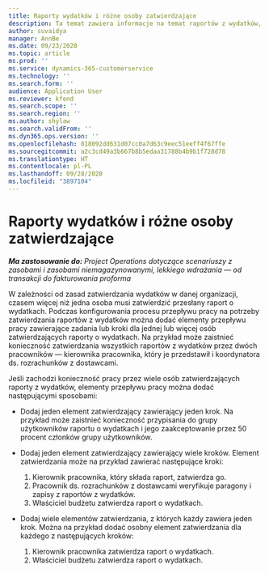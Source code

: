 ```yaml
---
title: Raporty wydatków i różne osoby zatwierdzające
description: Ta temat zawiera informacje na temat raportów z wydatków, które wymagają zatwierdzenia przez więcej niż jedną osobę.
author: suvaidya
manager: AnnBe
ms.date: 09/23/2020
ms.topic: article
ms.prod: ''
ms.service: dynamics-365-customerservice
ms.technology: ''
ms.search.form: ''
audience: Application User
ms.reviewer: kfend
ms.search.scope: ''
ms.search.region: ''
ms.author: shylaw
ms.search.validFrom: ''
ms.dyn365.ops.version: ''
ms.openlocfilehash: 818092dd631d07cc0a7d63c9eec51eeff4f67ffe
ms.sourcegitcommit: a2c3cd49a3b667b8b5edaa31788b4b9b1f728d78
ms.translationtype: HT
ms.contentlocale: pl-PL
ms.lasthandoff: 09/28/2020
ms.locfileid: "3897104"
---
```

# <a name="expense-reports-and-multiple-approvers"></a>Raporty wydatków i różne osoby zatwierdzające

_**Ma zastosowanie do:** Project Operations dotyczące scenariuszy z zasobami i zasobami niemagazynowanymi, lekkiego wdrażania — od transakcji do fakturowania proforma_

W zależności od zasad zatwierdzania wydatków w danej organizacji, czasem więcej niż jedna osoba musi zatwierdzić przesłany raport o wydatkach. Podczas konfigurowania procesu przepływu pracy na potrzeby zatwierdzania raportów z wydatków można dodać elementy przepływu pracy zawierające zadania lub kroki dla jednej lub więcej osób zatwierdzających raporty o wydatkach. Na przykład może zaistnieć konieczność zatwierdzania wszystkich raportów z wydatków przez dwóch pracowników — kierownika pracownika, który je przedstawił i koordynatora ds. rozrachunków z dostawcami.

Jeśli zachodzi konieczność pracy przez wiele osób zatwierdzających raporty z wydatków, elementy przepływu pracy można dodać następującymi sposobami:

- Dodaj jeden element zatwierdzający zawierający jeden krok. Na przykład może zaistnieć konieczność przypisania do grupy użytkowników raportu o wydatkach i jego zaakceptowanie przez 50 procent członków grupy użytkowników.
- Dodaj jeden element zatwierdzający zawierający wiele kroków. Element zatwierdzania może na przykład zawierać następujące kroki:

    1. Kierownik pracownika, który składa raport, zatwierdza go.
    2. Pracownik ds. rozrachunków z dostawcami weryfikuje paragony i zapisy z raportów z wydatków.
    3. Właściciel budżetu zatwierdza raport o wydatkach.

- Dodaj wiele elementów zatwierdzania, z których każdy zawiera jeden krok. Można na przykład dodać osobny element zatwierdzania dla każdego z następujących kroków:

    1. Kierownik pracownika zatwierdza raport o wydatkach.
    2. Właściciel budżetu zatwierdza raport o wydatkach.
